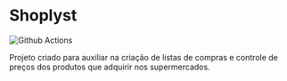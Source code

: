# Shoplyst

![Github Actions](https://github.com/gilsondev/shoplyst-api/workflows/Python%20application/badge.svg?branch=main)

Projeto criado para auxiliar na criação de listas de compras e controle de preços dos produtos que adquirir nos supermercados.
